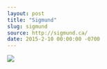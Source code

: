 ```yaml
---
layout: post
title: "Sigmund"
slug: sigmund
source: http://sigmund.ca/
date: 2015-2-10 00:00:00 -0700
---
```


<img src="{{ site.url }}/assets/img/screenshots/sigmund.jpg">
